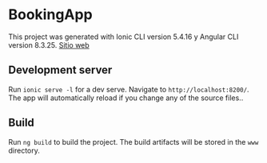 # BookingApp
This project was generated with Ionic CLI version 5.4.16 y Angular CLI version 8.3.25.
[Sitio web](https://sonia-ionic-crud.firebaseapp.com/home)

## Development server
Run `ionic serve -l` for a dev serve. Navigate to `http://localhost:8200/`. The app will automatically reload if you change any of the source files..

## Build
Run `ng build` to build the project. The build artifacts will be stored in the `www` directory.

